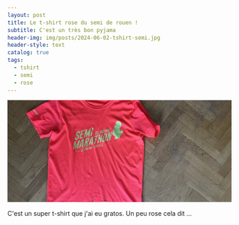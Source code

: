 ```yaml
---
layout: post
title: Le t-shirt rose du semi de rouen !
subtitle: C'est un très bon pyjama
header-img: img/posts/2024-06-02-tshirt-semi.jpg
header-style: text
catalog: true
tags:
  - tshirt
  - semi
  - rose
---
```


![Image Example](/img/posts/2024-06-02-tshirt-semi.jpg)

C'est un super t-shirt que j'ai eu gratos. Un peu rose cela dit ...
